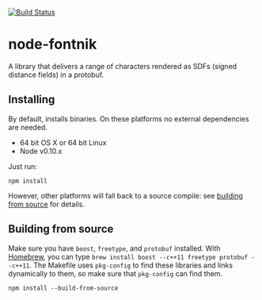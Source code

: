 [![Build Status](https://magnum.travis-ci.com/mapbox/node-fontnik.png?token=ctvz1otCksqcmNzRzzxa&branch=master)](https://magnum.travis-ci.com/mapbox/node-fontnik)

# node-fontnik

A library that delivers a range of characters rendered as SDFs (signed distance fields) in a protobuf.

## Installing

By default, installs binaries. On these platforms no external dependencies are needed.

- 64 bit OS X or 64 bit Linux
- Node v0.10.x

Just run:

```
npm install
```

However, other platforms will fall back to a source compile: see [building from source](#building-from-source) for details.

## Building from source

Make sure you have `boost`, `freetype`, and `protobuf` installed. With [Homebrew](http://brew.sh/), you can
type `brew install boost --c++11 freetype protobuf --c++11`. The Makefile uses `pkg-config` to find these
libraries and links dynamically to them, so make sure that `pkg-config` can find
them.

```
npm install --build-from-source
```
